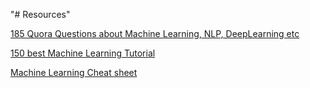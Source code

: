 "# Resources" 

[185 Quora Questions about Machine Learning, NLP, DeepLearning etc](https://unsupervisedmethods.com/learning-machine-learning-and-nlp-from-185-quora-questions-cebe42e47da8)

[150 best Machine Learning Tutorial](https://unsupervisedmethods.com/over-150-of-the-best-machine-learning-nlp-and-python-tutorials-ive-found-ffce2939bd78)

[Machine Learning Cheat sheet](https://unsupervisedmethods.com/cheat-sheet-of-machine-learning-and-python-and-math-cheat-sheets-a4afe4e791b6)


